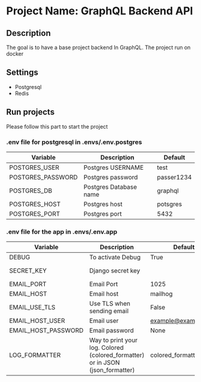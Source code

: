 # Project Name: GraphQL Backend API

## Description
The goal is to have a base project backend In GraphQL. The project run on docker

## Settings
* Postgresql
* Redis

## Run projects

Please follow this part to start the project

### .env file for postgresql in .envs/.env.postgres
| Variable          | Description            | Default    |
|-------------------|------------------------|------------|
| POSTGRES_USER     | Postgres USERNAME      | test       |
| POSTGRES_PASSWORD | Postgres password      | passer1234 |
| POSTGRES_DB       | Postgres Database name | graphql    |
| POSTGRES_HOST     | Postgres host          | potsgres   |
| POSTGRES_PORT     | Postgres port          | 5432       |

### .env file for the app in .envs/.env.app
| Variable            | Description                                                                    | Default             | Example             |
|---------------------|--------------------------------------------------------------------------------|---------------------|---------------------|
| DEBUG               | To activate Debug                                                              | True                |                     |
| SECRET_KEY          | Django secret key                                                              |                     | my-secret-key-value |
| EMAIL_PORT          | Email Port                                                                     | 1025                | 584                 |
| EMAIL_HOST          | Email host                                                                     | mailhog             | smtp.gmail.com      |
| EMAIL_USE_TLS       | Use TLS when sending email                                                     | False               |                     |
| EMAIL_HOST_USER     | Email user                                                                     | example@example.com |                     |
| EMAIL_HOST_PASSWORD | Email password                                                                 | None                |                     |
| LOG_FORMATTER       | Way to print your log. Colored (colored_formatter) or in JSON (json_formatter) | colored_formatter   |                     |

